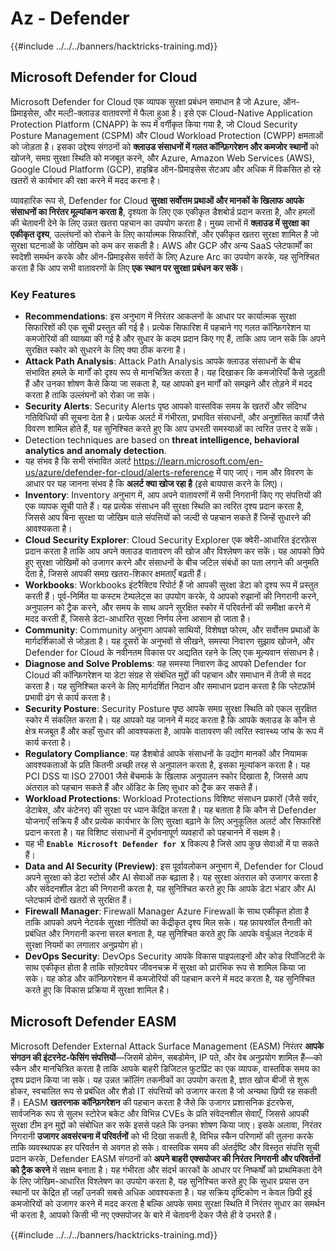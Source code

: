 # Az - Defender

{{#include ../../../banners/hacktricks-training.md}}

## Microsoft Defender for Cloud

Microsoft Defender for Cloud एक व्यापक सुरक्षा प्रबंधन समाधान है जो Azure, ऑन-प्रिमाइसेस, और मल्टी-क्लाउड वातावरणों में फैला हुआ है। इसे एक Cloud-Native Application Protection Platform (CNAPP) के रूप में वर्गीकृत किया गया है, जो Cloud Security Posture Management (CSPM) और Cloud Workload Protection (CWPP) क्षमताओं को जोड़ता है। इसका उद्देश्य संगठनों को **क्लाउड संसाधनों में गलत कॉन्फ़िगरेशन और कमजोर स्थानों** को खोजने, समग्र सुरक्षा स्थिति को मजबूत करने, और Azure, Amazon Web Services (AWS), Google Cloud Platform (GCP), हाइब्रिड ऑन-प्रिमाइसेस सेटअप और अधिक में विकसित हो रहे खतरों से कार्यभार की रक्षा करने में मदद करना है।

व्यावहारिक रूप से, Defender for Cloud **सुरक्षा सर्वोत्तम प्रथाओं और मानकों के खिलाफ आपके संसाधनों का निरंतर मूल्यांकन करता है**, दृश्यता के लिए एक एकीकृत डैशबोर्ड प्रदान करता है, और हमलों की चेतावनी देने के लिए उन्नत खतरा पहचान का उपयोग करता है। मुख्य लाभों में **क्लाउड में सुरक्षा का एकीकृत दृश्य**, उल्लंघनों को रोकने के लिए कार्यात्मक सिफारिशें, और एकीकृत खतरा सुरक्षा शामिल है जो सुरक्षा घटनाओं के जोखिम को कम कर सकती है। AWS और GCP और अन्य SaaS प्लेटफार्मों का स्वदेशी समर्थन करके और ऑन-प्रिमाइसेस सर्वरों के लिए Azure Arc का उपयोग करके, यह सुनिश्चित करता है कि आप सभी वातावरणों के लिए **एक स्थान पर सुरक्षा प्रबंधन कर सकें**।

### Key Features

- **Recommendations**: इस अनुभाग में निरंतर आकलनों के आधार पर कार्यात्मक सुरक्षा सिफारिशों की एक सूची प्रस्तुत की गई है। प्रत्येक सिफारिश में पहचाने गए गलत कॉन्फ़िगरेशन या कमजोरियों की व्याख्या की गई है और सुधार के कदम प्रदान किए गए हैं, ताकि आप जान सकें कि अपने सुरक्षित स्कोर को सुधारने के लिए क्या ठीक करना है।
- **Attack Path Analysis**: Attack Path Analysis आपके क्लाउड संसाधनों के बीच संभावित हमले के मार्गों को दृश्य रूप से मानचित्रित करता है। यह दिखाकर कि कमजोरियाँ कैसे जुड़ती हैं और उनका शोषण कैसे किया जा सकता है, यह आपको इन मार्गों को समझने और तोड़ने में मदद करता है ताकि उल्लंघनों को रोका जा सके।
- **Security Alerts**: Security Alerts पृष्ठ आपको वास्तविक समय के खतरों और संदिग्ध गतिविधियों की सूचना देता है। प्रत्येक अलर्ट में गंभीरता, प्रभावित संसाधनों, और अनुशंसित कार्यों जैसे विवरण शामिल होते हैं, यह सुनिश्चित करते हुए कि आप उभरती समस्याओं का त्वरित उत्तर दे सकें।
- Detection techniques are based on **threat intelligence, behavioral analytics and anomaly detection**.
- यह संभव है कि सभी संभावित अलर्ट https://learn.microsoft.com/en-us/azure/defender-for-cloud/alerts-reference में पाए जाएं। नाम और विवरण के आधार पर यह जानना संभव है कि **अलर्ट क्या खोज रहा है** (इसे बायपास करने के लिए)।
- **Inventory**: Inventory अनुभाग में, आप अपने वातावरणों में सभी निगरानी किए गए संपत्तियों की एक व्यापक सूची पाते हैं। यह प्रत्येक संसाधन की सुरक्षा स्थिति का त्वरित दृश्य प्रदान करता है, जिससे आप बिना सुरक्षा या जोखिम वाले संपत्तियों को जल्दी से पहचान सकते हैं जिन्हें सुधारने की आवश्यकता है।
- **Cloud Security Explorer**: Cloud Security Explorer एक क्वेरी-आधारित इंटरफ़ेस प्रदान करता है ताकि आप अपने क्लाउड वातावरण की खोज और विश्लेषण कर सकें। यह आपको छिपे हुए सुरक्षा जोखिमों को उजागर करने और संसाधनों के बीच जटिल संबंधों का पता लगाने की अनुमति देता है, जिससे आपकी समग्र खतरा-शिकार क्षमताएँ बढ़ती हैं।
- **Workbooks**: Workbooks इंटरैक्टिव रिपोर्ट हैं जो आपकी सुरक्षा डेटा को दृश्य रूप में प्रस्तुत करती हैं। पूर्व-निर्मित या कस्टम टेम्पलेट्स का उपयोग करके, ये आपको रुझानों की निगरानी करने, अनुपालन को ट्रैक करने, और समय के साथ अपने सुरक्षित स्कोर में परिवर्तनों की समीक्षा करने में मदद करती हैं, जिससे डेटा-आधारित सुरक्षा निर्णय लेना आसान हो जाता है।
- **Community**: Community अनुभाग आपको साथियों, विशेषज्ञ फोरम, और सर्वोत्तम प्रथाओं के मार्गदर्शिकाओं से जोड़ता है। यह दूसरों के अनुभवों से सीखने, समस्या निवारण सुझाव खोजने, और Defender for Cloud के नवीनतम विकास पर अद्यतित रहने के लिए एक मूल्यवान संसाधन है।
- **Diagnose and Solve Problems**: यह समस्या निवारण केंद्र आपको Defender for Cloud की कॉन्फ़िगरेशन या डेटा संग्रह से संबंधित मुद्दों की पहचान और समाधान में तेजी से मदद करता है। यह सुनिश्चित करने के लिए मार्गदर्शित निदान और समाधान प्रदान करता है कि प्लेटफ़ॉर्म प्रभावी ढंग से कार्य करता है।
- **Security Posture**: Security Posture पृष्ठ आपके समग्र सुरक्षा स्थिति को एकल सुरक्षित स्कोर में संकलित करता है। यह आपको यह जानने में मदद करता है कि आपके क्लाउड के कौन से क्षेत्र मजबूत हैं और कहाँ सुधार की आवश्यकता है, आपके वातावरण की त्वरित स्वास्थ्य जांच के रूप में कार्य करता है।
- **Regulatory Compliance**: यह डैशबोर्ड आपके संसाधनों के उद्योग मानकों और नियामक आवश्यकताओं के प्रति कितनी अच्छी तरह से अनुपालन करता है, इसका मूल्यांकन करता है। यह PCI DSS या ISO 27001 जैसे बेंचमार्क के खिलाफ अनुपालन स्कोर दिखाता है, जिससे आप अंतराल को पहचान सकते हैं और ऑडिट के लिए सुधार को ट्रैक कर सकते हैं।
- **Workload Protections**: Workload Protections विशिष्ट संसाधन प्रकारों (जैसे सर्वर, डेटाबेस, और कंटेनर) की सुरक्षा पर ध्यान केंद्रित करता है। यह बताता है कि कौन से Defender योजनाएँ सक्रिय हैं और प्रत्येक कार्यभार के लिए सुरक्षा बढ़ाने के लिए अनुकूलित अलर्ट और सिफारिशें प्रदान करता है। यह विशिष्ट संसाधनों में दुर्भावनापूर्ण व्यवहारों को पहचानने में सक्षम है।
- यह भी **`Enable Microsoft Defender for X`** विकल्प है जिसे आप कुछ सेवाओं में पा सकते हैं।
- **Data and AI Security (Preview)**: इस पूर्वावलोकन अनुभाग में, Defender for Cloud अपने सुरक्षा को डेटा स्टोर्स और AI सेवाओं तक बढ़ाता है। यह सुरक्षा अंतराल को उजागर करता है और संवेदनशील डेटा की निगरानी करता है, यह सुनिश्चित करते हुए कि आपके डेटा भंडार और AI प्लेटफार्म दोनों खतरों से सुरक्षित हैं।
- **Firewall Manager**: Firewall Manager Azure Firewall के साथ एकीकृत होता है ताकि आपको अपने नेटवर्क सुरक्षा नीतियों का केंद्रीकृत दृश्य मिल सके। यह फ़ायरवॉल तैनाती को प्रबंधित और निगरानी करना सरल बनाता है, यह सुनिश्चित करते हुए कि आपके वर्चुअल नेटवर्क में सुरक्षा नियमों का लगातार अनुप्रयोग हो।
- **DevOps Security**: DevOps Security आपके विकास पाइपलाइनों और कोड रिपॉजिटरी के साथ एकीकृत होता है ताकि सॉफ़्टवेयर जीवनचक्र में सुरक्षा को प्रारंभिक रूप से शामिल किया जा सके। यह कोड और कॉन्फ़िगरेशन में कमजोरियों की पहचान करने में मदद करता है, यह सुनिश्चित करते हुए कि विकास प्रक्रिया में सुरक्षा शामिल है।

## Microsoft Defender EASM

Microsoft Defender External Attack Surface Management (EASM) निरंतर **आपके संगठन की इंटरनेट-फेसिंग संपत्तियों**—जिसमें डोमेन, सबडोमेन, IP पते, और वेब अनुप्रयोग शामिल हैं—को स्कैन और मानचित्रित करता है ताकि आपके बाहरी डिजिटल फुटप्रिंट का एक व्यापक, वास्तविक समय का दृश्य प्रदान किया जा सके। यह उन्नत क्रॉलिंग तकनीकों का उपयोग करता है, ज्ञात खोज बीजों से शुरू होकर, स्वचालित रूप से प्रबंधित और शैडो IT संपत्तियों को उजागर करता है जो अन्यथा छिपी रह सकती हैं। EASM **खतरनाक कॉन्फ़िगरेशन** की पहचान करता है जैसे कि उजागर प्रशासनिक इंटरफेस, सार्वजनिक रूप से सुलभ स्टोरेज बकेट और विभिन्न CVEs के प्रति संवेदनशील सेवाएँ, जिससे आपकी सुरक्षा टीम इन मुद्दों को संबोधित कर सके इससे पहले कि उनका शोषण किया जाए।
इसके अलावा, निरंतर निगरानी **उजागर अवसंरचना में परिवर्तनों** को भी दिखा सकती है, विभिन्न स्कैन परिणामों की तुलना करके ताकि व्यवस्थापक हर परिवर्तन से अवगत हो सके।
वास्तविक समय की अंतर्दृष्टि और विस्तृत संपत्ति सूची प्रदान करके, Defender EASM संगठनों को **अपने बाहरी एक्सपोजर की निरंतर निगरानी और परिवर्तनों को ट्रैक करने** में सक्षम बनाता है। यह गंभीरता और संदर्भ कारकों के आधार पर निष्कर्षों को प्राथमिकता देने के लिए जोखिम-आधारित विश्लेषण का उपयोग करता है, यह सुनिश्चित करते हुए कि सुधार प्रयास उन स्थानों पर केंद्रित हों जहाँ उनकी सबसे अधिक आवश्यकता है। यह सक्रिय दृष्टिकोण न केवल छिपी हुई कमजोरियों को उजागर करने में मदद करता है बल्कि आपके समग्र सुरक्षा स्थिति में निरंतर सुधार का समर्थन भी करता है, आपको किसी भी नए एक्सपोजर के बारे में चेतावनी देकर जैसे ही वे उभरते हैं।

{{#include ../../../banners/hacktricks-training.md}}
